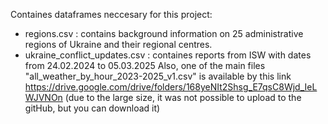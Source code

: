 Containes dataframes neccesary for this project:
  - regions.csv : contains background information on 25 administrative regions of Ukraine and their regional centres.
  - ukraine_conflict_updates.csv : containes reports from ISW with dates from 24.02.2024 to 05.03.2025
Also, one of the main files "all_weather_by_hour_2023-2025_v1.csv" is available by this link https://drive.google.com/drive/folders/168yeNIt2Shsg_E7qsC8Wjd_IeLWJVNOn
(due to the large size, it was not possible to upload to the gitHub, but you can download it)
